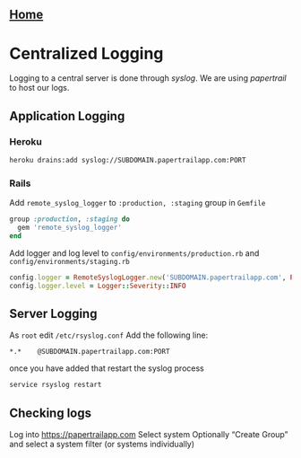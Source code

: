 ## [Home](../README.md)

# Centralized Logging

Logging to a central server is done through *syslog*. We are using *papertrail* to host our logs.

## Application Logging

### Heroku

```sh
heroku drains:add syslog://SUBDOMAIN.papertrailapp.com:PORT
```

### Rails

Add `remote_syslog_logger` to `:production, :staging` group in `Gemfile`

```ruby
group :production, :staging do
  gem 'remote_syslog_logger'
end
```

Add logger and log level to `config/environments/production.rb` and `config/environments/staging.rb`

```ruby
config.logger = RemoteSyslogLogger.new('SUBDOMAIN.papertrailapp.com', PORT, program: "rails-#{Rails.application.class.name.split('::').first}")
config.logger.level = Logger::Severity::INFO
```

## Server Logging

As `root` edit `/etc/rsyslog.conf`
Add the following line:

```
*.*    @SUBDOMAIN.papertrailapp.com:PORT
```

once you have added that restart the syslog process

```sh
service rsyslog restart
```

## Checking logs

Log into https://papertrailapp.com
Select system
Optionally “Create Group” and select a system filter (or systems individually)

